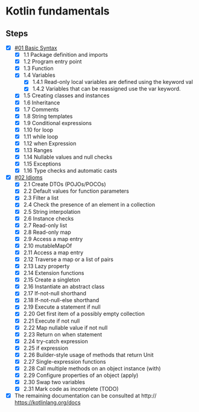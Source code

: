 # Kotlin fundamentals

## Steps
- [x] [#01 Basic Syntax](https://kotlinlang.org/docs/basic-syntax.html)
  - [x] 1.1 Package definition and imports
  - [x] 1.2 Program entry point
  - [x] 1.3 Function
  - [x] 1.4 Variables
    - [x] 1.4.1 Read-only local variables are defined using the keyword val
    - [x] 1.4.2 Variables that can be reassigned use the var keyword.
  - [x] 1.5 Creating classes and instances
  - [x] 1.6 Inheritance
  - [x] 1.7 Comments
  - [x] 1.8 String templates
  - [x] 1.9 Conditional expressions
  - [x] 1.10 for loop
  - [x] 1.11 while loop
  - [x] 1.12 when Expression
  - [x] 1.13 Ranges
  - [x] 1.14 Nullable values and null checks
  - [x] 1.15 Exceptions
  - [x] 1.16 Type checks and automatic casts
- [x] [#02 Idioms](https://kotlinlang.org/docs/idioms.html) 
  - [x] 2.1 Create DTOs (POJOs/POCOs)
  - [x] 2.2 Default values for function parameters
  - [x] 2.3 Filter a list
  - [x] 2.4 Check the presence of an element in a collection
  - [x] 2.5 String interpolation
  - [x] 2.6 Instance checks
  - [x] 2.7 Read-only list
  - [x] 2.8 Read-only map
  - [x] 2.9 Access a map entry
  - [x] 2.10 mutableMapOf
  - [x] 2.11 Access a map entry
  - [x] 2.12 Traverse a map or a list of pairs
  - [x] 2.13 Lazy property
  - [x] 2.14 Extension functions
  - [x] 2.15 Create a singleton
  - [x] 2.16 Instantiate an abstract class
  - [x] 2.17 If-not-null shorthand
  - [x] 2.18 If-not-null-else shorthand
  - [x] 2.19 Execute a statement if null
  - [x] 2.20 Get first item of a possibly empty collection
  - [x] 2.21 Execute if not null
  - [x] 2.22 Map nullable value if not null
  - [x] 2.23 Return on when statement
  - [x] 2.24 try-catch expression
  - [x] 2.25 if expression
  - [x] 2.26 Builder-style usage of methods that return Unit
  - [x] 2.27 Single-expression functions
  - [x] 2.28 Call multiple methods on an object instance (with)
  - [x] 2.29 Configure properties of an object (apply)
  - [x] 2.30 Swap two variables
  - [x] 2.31 Mark code as incomplete (TODO)
-[x] The remaining documentation can be consulted at http:// https://kotlinlang.org/docs
